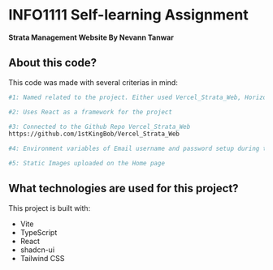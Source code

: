 # INFO1111 Self-learning Assignment

**Strata Management Website By Nevann Tanwar**


## About this code?

This code was made with several criterias in mind:

```sh
#1: Named related to the project. Either used Vercel_Strata_Web, Horizon Strata (Placeholder name of the Strata Community), or Strata-management website

#2: Uses React as a framework for the project

#3: Connected to the Github Repo Vercel_Strata_Web
https://github.com/1stKingBob/Vercel_Strata_Web

#4: Environment variables of Email username and password setup during the deployment of Vercel

#5: Static Images uploaded on the Home page
```

## What technologies are used for this project?

This project is built with:

- Vite
- TypeScript
- React
- shadcn-ui
- Tailwind CSS
